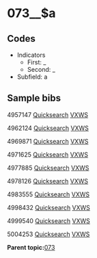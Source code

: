 # 073\_\_$a

## Codes

-   Indicators
    -   First: \_
    -   Second: \_
-   Subfield: a

## Sample bibs

4957147 [Quicksearch](https://search.library.yale.edu/catalog/4957147) [VXWS](http://prodorbis.library.yale.edu:7014/vxws/GetHoldingsService?bibId=4957147)

4962124 [Quicksearch](https://search.library.yale.edu/catalog/4962124) [VXWS](http://prodorbis.library.yale.edu:7014/vxws/GetHoldingsService?bibId=4962124)

4969871 [Quicksearch](https://search.library.yale.edu/catalog/4969871) [VXWS](http://prodorbis.library.yale.edu:7014/vxws/GetHoldingsService?bibId=4969871)

4971625 [Quicksearch](https://search.library.yale.edu/catalog/4971625) [VXWS](http://prodorbis.library.yale.edu:7014/vxws/GetHoldingsService?bibId=4971625)

4977885 [Quicksearch](https://search.library.yale.edu/catalog/4977885) [VXWS](http://prodorbis.library.yale.edu:7014/vxws/GetHoldingsService?bibId=4977885)

4978126 [Quicksearch](https://search.library.yale.edu/catalog/4978126) [VXWS](http://prodorbis.library.yale.edu:7014/vxws/GetHoldingsService?bibId=4978126)

4983555 [Quicksearch](https://search.library.yale.edu/catalog/4983555) [VXWS](http://prodorbis.library.yale.edu:7014/vxws/GetHoldingsService?bibId=4983555)

4998432 [Quicksearch](https://search.library.yale.edu/catalog/4998432) [VXWS](http://prodorbis.library.yale.edu:7014/vxws/GetHoldingsService?bibId=4998432)

4999540 [Quicksearch](https://search.library.yale.edu/catalog/4999540) [VXWS](http://prodorbis.library.yale.edu:7014/vxws/GetHoldingsService?bibId=4999540)

5004253 [Quicksearch](https://search.library.yale.edu/catalog/5004253) [VXWS](http://prodorbis.library.yale.edu:7014/vxws/GetHoldingsService?bibId=5004253)

**Parent topic:**[073](../../tags/073/073.md)

